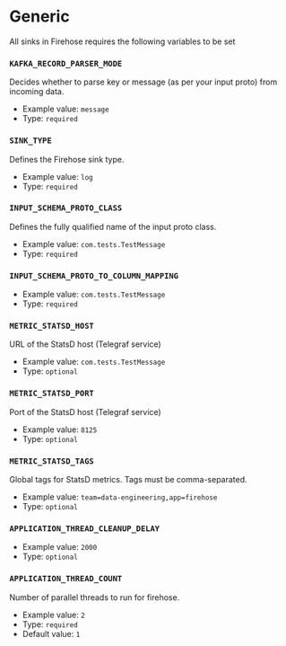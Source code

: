 # Generic

All sinks in Firehose requires the following variables to be set

### `KAFKA_RECORD_PARSER_MODE`

Decides whether to parse key or message \(as per your input proto\) from incoming data.

* Example value: `message`
* Type: `required`

### `SINK_TYPE`

Defines the Firehose sink type.

* Example value: `log`
* Type: `required`

### `INPUT_SCHEMA_PROTO_CLASS`

Defines the fully qualified name of the input proto class.

* Example value: `com.tests.TestMessage`
* Type: `required`

### `INPUT_SCHEMA_PROTO_TO_COLUMN_MAPPING`

* Example value: `com.tests.TestMessage`
* Type: `required`

### `METRIC_STATSD_HOST`

URL of the StatsD host \(Telegraf service\)

* Example value: `com.tests.TestMessage`
* Type: `optional`

###  `METRIC_STATSD_PORT` 

Port of the StatsD host \(Telegraf service\)

* Example value: `8125`
* Type: `optional`

### `METRIC_STATSD_TAGS`

Global tags for StatsD metrics. Tags must be comma-separated.

* Example value: `team=data-engineering,app=firehose`
* Type: `optional`

### `APPLICATION_THREAD_CLEANUP_DELAY`

* Example value: `2000`
* Type: `optional`

### `APPLICATION_THREAD_COUNT`

Number of parallel threads to run for firehose. 

* Example value: `2`
* Type: `required`
*  Default value: `1`

